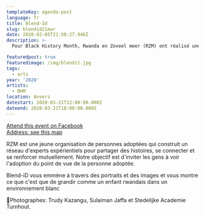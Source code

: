 ```yaml
---
templateKey: agenda-post
language: fr
title: Blend-Id
slug: blendid21mar
date: 2020-02-05T21:50:27.946Z
description: >-
  Pour Black History Month, Rwanda en Zoveel meer (RZM) ont réalisé une série de portraits puissants.

featuredpost: true
featuredimage: /img/blendit.jpg
tags:
  - arts
year: '2020'
artists:
  - BHM
location: Anvers
datestart: 2020-03-21T12:00:00.000Z
dateend: 2020-03-21T18:00:00.000Z
---
```

[Attend this event on Facebook](https://www.facebook.com/events/1916202505180705/?active_tab=about)
<br/>
[Address: see this map](https://goo.gl/maps/35ANAdevZTDjM3zE7)



RZM est une jeune organisation de personnes adoptées qui construit un réseau d'experts expérientiels pour partager des histoires, se connecter et se renforcer mutuellement.
Notre objectif est d'inviter les gens à voir l'adoption du point de vue de la personne adoptée.

Blend-iD vous emmène à travers des portraits et des images et vous montre ce que c'est que de grandir comme un enfant rwandais dans un environnement blanc

📸Photographes: Trudy Kazangu, Sulaiman Jaffa et Stedelijke Academie Turnhout.
